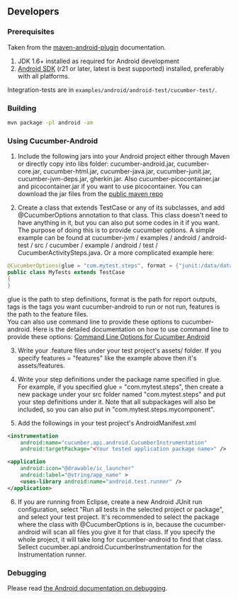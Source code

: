 ## Developers

### Prerequisites

Taken from the [maven-android-plugin](https://code.google.com/p/maven-android-plugin/wiki/GettingStarted) documentation.

1. JDK 1.6+ installed as required for Android development
2. [Android SDK](http://developer.android.com/sdk/index.html) (r21 or later, latest is best supported) installed, preferably with all platforms.

Integration-tests are in `examples/android/android-test/cucumber-test/`.

### Building

```sh
mvn package -pl android -am
```

### Using Cucumber-Android
1. Include the following jars into your Android project either through Maven or directly copy into libs folder: cucumber-android.jar, cucumber-core.jar, cucumber-html.jar, cucumber-java.jar, cucumber-junit.jar, cucumber-jvm-deps.jar, gherkin.jar. Also cucumber-picocontainer.jar and picocontainer.jar if you want to use picocontainer. You can download the jar files from the [public maven repo](http://repo1.maven.org/maven2/info/cukes/)

2. Create a class that extends TestCase or any of its subclasses, and add @CucumberOptions annotation to that class. This class doesn't need to have anything in it, but you can also put some codes in it if you want. The purpose of doing this is to provide cucumber options. A simple example can be found at cucumber-jvm / examples / android / android-test / src / cucumber / example / android / test / CucumberActivitySteps.java. Or a more complicated example here:
```java
@CucumberOptions(glue = "com.mytest.steps", format = {"junit:/data/data/com.mytest/JUnitReport.xml", "json:/data/data/com.mytest/JSONReport.json"}, tags = { "~@wip" }, features = "features")
public class MyTests extends TestCase
{
}
```
glue is the path to step definitions, format is the path for report outputs, tags is the tags you want cucumber-android to run or not run, features is the path to the feature files.  
You can also use command line to provide these options to cucumber-android. Here is the detailed documentation on how to use command line to provide these options: [Command Line Options for Cucumber Android](https://github.com/cucumber/cucumber-jvm/pull/597)

3. Write your .feature files under your test project's assets/<features-folder> folder. If you specify features = "features" like the example above then it's assets/features.

4. Write your step definitions under the package name specified in glue. For example, if you specified glue = "com.mytest.steps", then create a new package under your src folder named "com.mytest.steps" and put your step definitions under it. Note that all subpackages will also be included, so you can also put in "com.mytest.steps.mycomponent".

5. Add the followings in your test project's AndroidManifest.xml
```xml
<instrumentation
    android:name="cucumber.api.android.CucumberInstrumentation"
    android:targetPackage="<Your tested application package name>" />

<application
    android:icon="@drawable/ic_launcher"
    android:label="@string/app_name" >
    <uses-library android:name="android.test.runner" />
</application>
```

6. If you are running from Eclipse, create a new Android JUnit run configuration, select "Run all tests in the selected project or package", and select your test project. It's recommended to select the package where the class with @CucumberOptions is in, because the cucumber-android will scan all files you give it for that class. If you specify the whole project, it will take long for cucumber-android to find that class. Sellect cucumber.api.android.CucumberInstrumentation for the Instrumentation runner.

### Debugging
Please read [the Android documentation on debugging](https://developer.android.com/tools/debugging/index.html).
